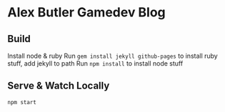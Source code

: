Alex Butler Gamedev Blog
========================

## Build
Install node & ruby
Run `gem install jekyll github-pages` to install ruby stuff, add jekyll to path
Run `npm install` to install node stuff

## Serve & Watch Locally
`npm start`
